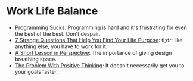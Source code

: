 # Work Life Balance

- [Programming Sucks](http://stilldrinking.org/programming-sucks): Programming is hard and it's frustrating for even the best of the best. Don't despair.
- [7 Strange Questions That Help You Find Your Life Purpose](http://markmanson.net/life-purpose#aVKTOu:Mjj): tl;dr: like anything else, you have to work for it.
- [A Short Lesson in Perspective](http://www.lindsredding.com/2012/03/11/a-overdue-lesson-in-perspective/): The importance of giving design breathing space.
- [The Problem With Positive Thinking](http://www.nytimes.com/2014/10/26/opinion/sunday/the-problem-with-positive-thinking.html?_r=0): It doesn't necessarily get you to your goals faster.
